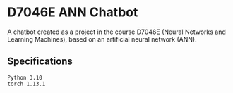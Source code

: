 # D7046E ANN Chatbot
A chatbot created as a project in the course D7046E (Neural Networks and Learning Machines), based on an artificial neural network (ANN).

## Specifications
```
Python 3.10
torch 1.13.1
```